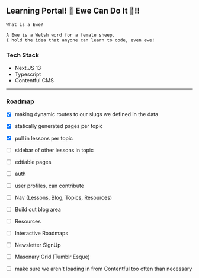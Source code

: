 
## Learning Portal! 🐑 Ewe Can Do It 🐑!! 

```
What is a Ewe?

A Ewe is a Welsh word for a female sheep. 
I hold the idea that anyone can learn to code, even ewe!
```

### Tech Stack 

- Next.JS 13
- Typescript
- Contentful CMS


---

### Roadmap

- [x] making dynamic routes to our slugs we defined in the data
- [x] statically generated pages per topic
- [x] pull in lessons per topic 
- [ ] sidebar of other lessons in topic
- [ ] edtiable pages
- [ ] auth
- [ ] user profiles, can contribute
- [ ] Nav (Lessons, Blog, Topics, Resources)
- [ ] Build out blog area 
- [ ] Resources 
- [ ] Interactive Roadmaps
- [ ] Newsletter SignUp
- [ ] Masonary Grid (Tumblr Esque)
- [ ] make sure we aren't loading in from Contentful too often than necessary

